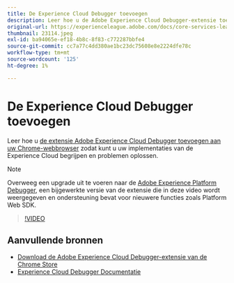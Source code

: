```yaml
---
title: De Experience Cloud Debugger toevoegen
description: Leer hoe u de Adobe Experience Cloud Debugger-extensie toevoegt aan uw Chrome-webbrowser zodat u uw Experience Cloud-implementaties kunt begrijpen en er problemen mee kunt oplossen.
original-url: https://experienceleague.adobe.com/docs/core-services-learn/tutorials/debugger/add-the-extension.html
thumbnail: 23114.jpeg
exl-id: ba94065e-ef18-4b8c-8f83-c772287bbfe4
source-git-commit: cc7a77c4dd380ae1bc23dc75608e8e2224dfe78c
workflow-type: tm+mt
source-wordcount: '125'
ht-degree: 1%

---
```


# De Experience Cloud Debugger toevoegen

Leer hoe u [de extensie Adobe Experience Cloud Debugger toevoegen aan uw Chrome-webbrowser](https://chrome.google.com/webstore/detail/adobe-experience-cloud-de/ocdmogmohccmeicdhlhhgepeaijenapj) zodat kunt u uw implementaties van de Experience Cloud begrijpen en problemen oplossen.

>[!NOTE]
>
>Overweeg een upgrade uit te voeren naar de [Adobe Experience Platform Debugger](../overview.md), een bijgewerkte versie van de extensie die in deze video wordt weergegeven en ondersteuning bevat voor nieuwere functies zoals Platform Web SDK.

>[!VIDEO](https://video.tv.adobe.com/v/23114/?quality=12)

## Aanvullende bronnen

* [Download de Adobe Experience Cloud Debugger-extensie van de Chrome Store](https://chrome.google.com/webstore/detail/adobe-experience-cloud-de/ocdmogmohccmeicdhlhhgepeaijenapj)
* [Experience Cloud Debugger Documentatie](https://experienceleague.adobe.com/docs/debugger/using/experience-cloud-debugger.html)
